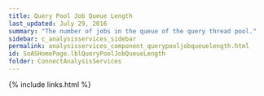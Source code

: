 ```yaml
---
title: Query Pool Job Queue Length
last_updated: July 29, 2016
summary: "The number of jobs in the queue of the query thread pool."
sidebar: c_analysisservices_sidebar
permalink: analysisservices_component_querypooljobqueuelength.html
id: SoASHomePage.lblQueryPoolJobQueueLength
folder: ConnectAnalysisServices
---
```




{% include links.html %}

